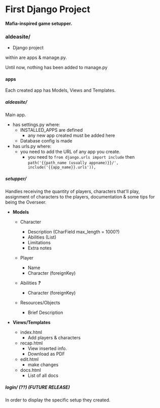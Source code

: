 # First Django Project
**Mafia-inspired game setupper.**

### aldeasite/

- Django project

within are apps & manage.py.  

Until now, nothing has been added to manage.py

#### apps  
Each created app has Models, Views and Templates.  

##### aldeasite/  
Main app.  
- has settings.py where:
    - INSTALLED_APPS are defined
        - any new app created must be added here
    - Database config is made
- has urls.py where:
    - you need to add the URL of any app you create.
        - you need to `from django.urls import include` then `path('{{path_name (usually appname)}}/', include('{{app_name}}.urls')),`  

##### setupper/  
Handles receiving the quantity of players, characters that'll play, assignment of characters to the players, documentation & some tips for being the Overseer.

- **Models**
    - Character
        - Description (CharField max_length = 1000?)
        - Abilities (List)
        - Limitations
        - Extra notes

    - Player
        - Name
        - Character (foreignKey)

    - Abilities ***?***
        - Character (foreignKey)

    - Resources/Objects
        - Brief Description

- **Views/Templates**
    - index.html
        - Add players & characters
    - recap.html
        - View inserted info.
        - Download as PDF
    - edit.html
        - make changes
    - docs.html
        - List of all docs

##### login/  (??) (FUTURE RELEASE)
In order to display the specific setup they created.
